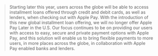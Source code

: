 > Starting later this year, users across the globe will be able to access installment loans offered through credit and debit cards, as well as lenders, when checking out with Apple Pay. With the introduction of this new global installment loan offering, we will no longer offer Apple Pay Later in the U.S. Our focus continues to be on providing our users with access to easy, secure and private payment options with Apple Pay, and this solution will enable us to bring flexible payments to more users, in more places across the globe, in collaboration with Apple Pay enabled banks and lenders.

